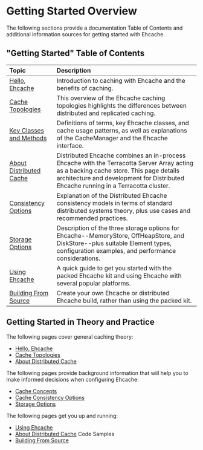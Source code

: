 ---
---

# Getting Started Overview

The following sections provide a documentation Table of Contents and additional information sources for getting started with Ehcache.

## "Getting Started" Table of Contents

| Topic | Description |
|:-------|:------------|
|[Hello, Ehcache](/documentation/2.8/get-started/introduction)|Introduction to caching with Ehcache and the benefits of caching.|
|[Cache Topologies](/documentation/2.8/get-started/cache-topologies)|This overview of the Ehcache caching topologies highlights the differences between distributed and replicated caching.|
|[Key Classes and Methods](/documentation/2.8/get-started/key-classes-methods)|Definitions of terms, key Ehcache classes, and cache usage patterns, as well as explanations of the CacheManager and the Ehcache interface.|
|[About Distributed Cache](/documentation/2.8/get-started/about-distributed-cache)|Distributed Ehcache combines an in-process Ehcache with the Terracotta Server Array acting as a backing cache store. This page details architecture and development for Distributed Ehcache running in a Terracotta cluster.|
|[Consistency Options](/documentation/2.8/get-started/consistency-options)|Explanation of the Distributed Ehcache consistency models in terms of standard distributed systems theory, plus use cases and recommended practices.|
|[Storage Options](/documentation/2.8/get-started/storage-options)|Description of the three storage options for Ehcache--MemoryStore, OffHeapStore, and DiskStore--plus suitable Element types, configuration examples, and performance considerations.|
|[Using Ehcache](/documentation/2.8/get-started/getting-started)|A quick guide to get you started with the packed Ehcache kit and using Ehcache with several popular platforms.|
|[Building From Source](/documentation/2.8/get-started/building)|Create your own Ehcache or distributed Ehcache build, rather than using the packed kit.|


## Getting Started in Theory and Practice
The following pages cover general caching theory:

* [Hello, Ehcache](/documentation/2.8/get-started/introduction)
* [Cache Topologies](/documentation/2.8/get-started/cache-topologies)
* [About Distributed Cache](/documentation/2.8/get-started/about-distributed-cache)

The following pages provide background information that will help you to make informed decisions when configuring Ehcache:

* [Cache Concepts](/documentation/2.8/get-started/concepts)
* [Cache Consistency Options](/documentation/2.8/get-started/consistency-options)
* [Storage Options](/documentation/2.8/get-started/storage-options)

The following pages get you up and running:

* [Using Ehcache](/documentation/2.8/get-started/getting-started)
* [About Distributed Cache](/documentation/2.8/get-started/about-distributed-cache#code-samples) Code Samples
* [Building From Source](/documentation/2.8/get-started/building)





